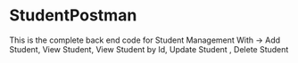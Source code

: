 # StudentPostman

This is the complete back end code for Student Management
With ->
      Add Student, 
      View Student, 
      View Student by Id, 
      Update Student , 
      Delete Student
       
